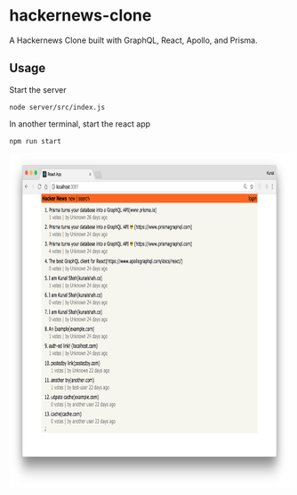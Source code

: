 # hackernews-clone

A Hackernews Clone built with GraphQL, React, Apollo, and Prisma.

## Usage

Start the server

```
node server/src/index.js
```

In another terminal, start the react app

```
npm run start
```

<img src="./public/screenshot.png" height="600px" width="auto">
